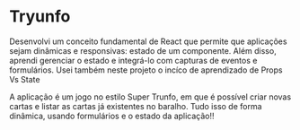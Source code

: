 # Tryunfo
Desenvolvi um conceito fundamental de React que permite que aplicações sejam dinâmicas e responsivas: estado de um componente. Além disso, aprendi gerenciar o estado e integrá-lo com capturas de eventos e formulários.
Usei também neste projeto o incíco de aprendizado de Props Vs State 

A aplicação é um jogo no estilo Super Trunfo, em que é possível criar novas cartas e listar as cartas já existentes no baralho. Tudo isso de forma dinâmica, usando formulários e o estado da aplicação!!